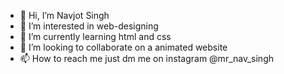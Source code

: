 - 👋 Hi, I’m Navjot Singh
- 👀 I’m interested in web-designing
- 🌱 I’m currently learning html and css
- 💞️ I’m looking to collaborate on a animated website
- 📫 How to reach me just dm me on instagram @mr_nav_singh

<!---
1navsingh/1navsingh is a ✨ special ✨ repository because its `README.md` (this file) appears on your GitHub profile.
You can click the Preview link to take a look at your changes.
--->
